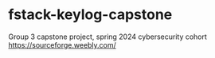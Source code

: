 # fstack-keylog-capstone
Group 3 capstone project, spring 2024 cybersecurity cohort
https://sourceforge.weebly.com/
